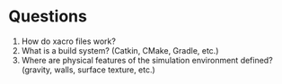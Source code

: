 # Questions
1. How do xacro files work?
2. What is a build system? (Catkin, CMake, Gradle, etc.)
3. Where are physical features of the simulation environment defined? (gravity, walls, surface texture, etc.)
